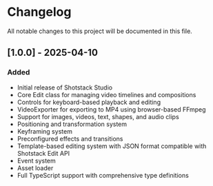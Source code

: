 # Changelog

All notable changes to this project will be documented in this file.

## [1.0.0] - 2025-04-10

### Added

- Initial release of Shotstack Studio
- Core Edit class for managing video timelines and compositions
- Controls for keyboard-based playback and editing
- VideoExporter for exporting to MP4 using browser-based FFmpeg
- Support for images, videos, text, shapes, and audio clips
- Positioning and transformation system
- Keyframing system
- Preconfigured effects and transitions
- Template-based editing system with JSON format compatible with Shotstack Edit API
- Event system
- Asset loader
- Full TypeScript support with comprehensive type definitions
